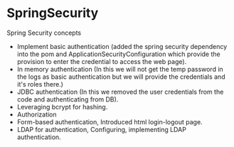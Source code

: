 # SpringSecurity
Spring Security concepts

- Implement basic authentication (added the spring security dependency into the pom and ApplicationSecurityConfiguration which provide the provision to enter the credential to access the web page).
- In memory authentication (In this we will not get the temp password in the logs as basic authentication but we will provide the credentials and it's roles there.)
- JDBC authentication (In this we removed the user credentials from the code and authenticating from DB).
- Leveraging bcrypt for hashing.
- Authorization
- Form-based authentication, Introduced html login-logout page.
- LDAP for authentication, Configuring, implementing LDAP authentication.